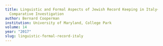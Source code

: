 ```yaml
---
title: Linguistic and Formal Aspects of Jewish Record Keeping in Italy—A
  Comparative Investigation
author: Bernard Cooperman
institution: University of Maryland, College Park
volume: 14
year: "2017"
slug: linguistic-formal-record-italy
---
```

